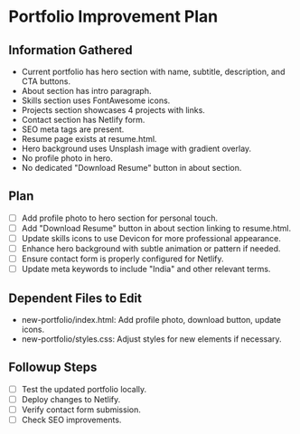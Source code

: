 # Portfolio Improvement Plan

## Information Gathered
- Current portfolio has hero section with name, subtitle, description, and CTA buttons.
- About section has intro paragraph.
- Skills section uses FontAwesome icons.
- Projects section showcases 4 projects with links.
- Contact section has Netlify form.
- SEO meta tags are present.
- Resume page exists at resume.html.
- Hero background uses Unsplash image with gradient overlay.
- No profile photo in hero.
- No dedicated "Download Resume" button in about section.

## Plan
- [ ] Add profile photo to hero section for personal touch.
- [ ] Add "Download Resume" button in about section linking to resume.html.
- [ ] Update skills icons to use Devicon for more professional appearance.
- [ ] Enhance hero background with subtle animation or pattern if needed.
- [ ] Ensure contact form is properly configured for Netlify.
- [ ] Update meta keywords to include "India" and other relevant terms.

## Dependent Files to Edit
- new-portfolio/index.html: Add profile photo, download button, update icons.
- new-portfolio/styles.css: Adjust styles for new elements if necessary.

## Followup Steps
- [ ] Test the updated portfolio locally.
- [ ] Deploy changes to Netlify.
- [ ] Verify contact form submission.
- [ ] Check SEO improvements.
